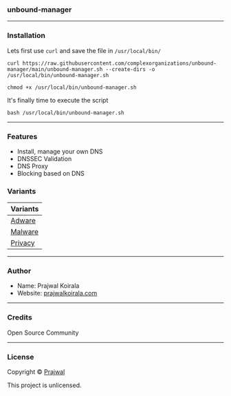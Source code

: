 ### unbound-manager

---
### Installation
Lets first use `curl` and save the file in `/usr/local/bin/`
```
curl https://raw.githubusercontent.com/complexorganizations/unbound-manager/main/unbound-manager.sh --create-dirs -o /usr/local/bin/unbound-manager.sh
```
```
chmod +x /usr/local/bin/unbound-manager.sh
```
It's finally time to execute the script
```
bash /usr/local/bin/unbound-manager.sh
```
---
### Features
- Install, manage your own DNS
- DNSSEC Validation
- DNS Proxy
- Blocking based on DNS

### Variants
| Variants               |
| ---------------------  |
| [Adware](https://raw.githubusercontent.com/complexorganizations/unbound-manager/main/configs/adware) |
| [Malware](https://raw.githubusercontent.com/complexorganizations/unbound-manager/main/configs/malware) |
| [Privacy](https://raw.githubusercontent.com/complexorganizations/unbound-manager/main/configs/privacy) |


---
### Author
* Name: Prajwal Koirala
* Website: [prajwalkoirala.com](https://www.prajwalkoirala.com)

---
### Credits
Open Source Community

---
### License
Copyright © [Prajwal](https://github.com/prajwal-koirala)

This project is unlicensed.
